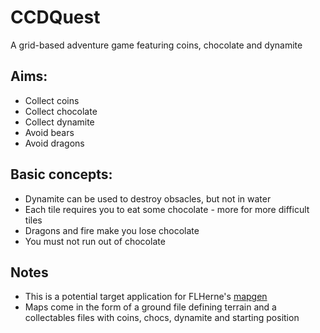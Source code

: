 CCDQuest
========

A grid-based adventure game featuring coins, chocolate and dynamite

Aims:
-----------
* Collect coins
* Collect chocolate
* Collect dynamite
* Avoid bears
* Avoid dragons
    
Basic concepts:
-----------
* Dynamite can be used to destroy obsacles, but not in water
* Each tile requires you to eat some chocolate - more for more difficult tiles
* Dragons and fire make you lose chocolate
* You must not run out of chocolate
    
Notes
-----------
* This is a potential target application for FLHerne's [mapgen](https://github.com/FLHerne/mapgen)
* Maps come in the form of a ground file defining terrain and a collectables files with coins, chocs, dynamite and starting position


